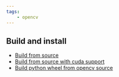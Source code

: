 ```yaml
---
tags:
    - opencv
---
```


## Build and install
- [Build from source](build_open_cv_from_source.md)
- [Build from source with cuda support](build_opencv_with_cuda_support.md)
- [Build python wheel from opencv source](build_opencv_python_wheel.md)

